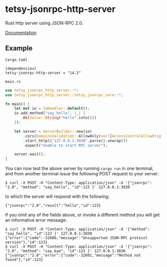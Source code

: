 # tetsy-jsonrpc-http-server
Rust http server using JSON-RPC 2.0.

[Documentation](http://tetcoin.github.io/tetsy-jsonrpc/jsonrpc_http_server/index.html)

## Example

`Cargo.toml`

```
[dependencies]
tetsy-jsonrpc-http-server = "14.2"
```

`main.rs`

```rust
use tetsy_jsonrpc_http_server::*;
use tetsy_jsonrpc_http_server::tetsy_jsonrpc_core::*;

fn main() {
	let mut io = IoHandler::default();
	io.add_method("say_hello", |_| {
		Ok(Value::String("hello".into()))
	});

	let server = ServerBuilder::new(io)
		.cors(DomainsValidation::AllowOnly(vec![AccessControlAllowOrigin::Null]))
		.start_http(&"127.0.0.1:3030".parse().unwrap())
		.expect("Unable to start RPC server");

	server.wait();
}
```
You can now test the above server by running `cargo run` in one terminal, and from another terminal issue the following POST request to your server:
```
$ curl -X POST -H "Content-Type: application/json" -d '{"jsonrpc": "2.0", "method": "say_hello", "id":123 }' 127.0.0.1:3030
```
to which the server will respond with the following:
```
{"jsonrpc":"2.0","result":"hello","id":123}
```
If you omit any of the fields above, or invoke a different method you will get an informative error message:
```
$ curl -X POST -H "Content-Type: application/json" -d '{"method": "say_hello", "id":123 }' 127.0.0.1:3030
{"error":{"code":-32600,"message":"Unsupported JSON-RPC protocol version"},"id":123}
$ curl -X POST -H "Content-Type: application/json" -d '{"jsonrpc": "2.0", "method": "say_bye", "id":123 }' 127.0.0.1:3030
{"jsonrpc":"2.0","error":{"code":-32601,"message":"Method not found"},"id":123}
```
